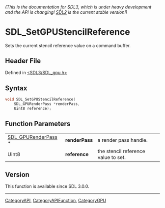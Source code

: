 ###### (This is the documentation for SDL3, which is under heavy development and the API is changing! [SDL2](https://wiki.libsdl.org/SDL2/) is the current stable version!)
# SDL_SetGPUStencilReference

Sets the current stencil reference value on a command buffer.

## Header File

Defined in [<SDL3/SDL_gpu.h>](https://github.com/libsdl-org/SDL/blob/main/include/SDL3/SDL_gpu.h)

## Syntax

```c
void SDL_SetGPUStencilReference(
    SDL_GPURenderPass *renderPass,
    Uint8 reference);
```

## Function Parameters

|                                          |                |                                     |
| ---------------------------------------- | -------------- | ----------------------------------- |
| [SDL_GPURenderPass](SDL_GPURenderPass) * | **renderPass** | a render pass handle.               |
| Uint8                                    | **reference**  | the stencil reference value to set. |

## Version

This function is available since SDL 3.0.0.

----
[CategoryAPI](CategoryAPI), [CategoryAPIFunction](CategoryAPIFunction), [CategoryGPU](CategoryGPU)

